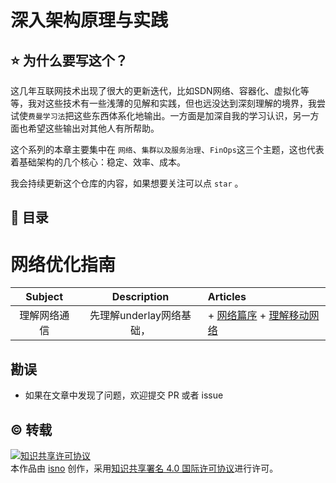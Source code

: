 # 深入架构原理与实践

## ⭐️ 为什么要写这个？

这几年互联网技术出现了很大的更新迭代，比如SDN网络、容器化、虚拟化等等，我对这些技术有一些浅薄的见解和实践，但也远没达到深刻理解的境界，我尝试使`费曼学习法`把这些东西体系化地输出。一方面是加深自我的学习认识，另一方面也希望这些输出对其他人有所帮助。

这个系列的本章主要集中在 `网络`、`集群以及服务治理`、`FinOps`这三个主题，这也代表着基础架构的几个核心：稳定、效率、成本。


我会持续更新这个仓库的内容，如果想要关注可以点 `star` 。


## 📖 目录

# 网络优化指南

| Subject | Description | Articles |
|:-------:|:-------:|:------|
|理解网络通信| 先理解underlay网络基础， | + [网络篇序](chapter1/intro.md) + [理解移动网络](chapter1/wireless.md)|



## 勘误

+ 如果在文章中发现了问题，欢迎提交 PR 或者 issue

## ©️ 转载

<a rel="license" href="http://creativecommons.org/licenses/by/4.0/"><img alt="知识共享许可协议" style="border-width:0" src="https://i.creativecommons.org/l/by/4.0/88x31.png" /></a><br />本<span xmlns:dct="http://purl.org/dc/terms/" href="http://purl.org/dc/dcmitype/Text" rel="dct:type">作品</span>由 <a xmlns:cc="http://creativecommons.org/ns#" href="https://github.com/isno/TheByteBook" property="cc:attributionName" rel="cc:attributionURL">isno</a> 创作，采用<a rel="license" href="http://creativecommons.org/licenses/by/4.0/">知识共享署名 4.0 国际许可协议</a>进行许可。